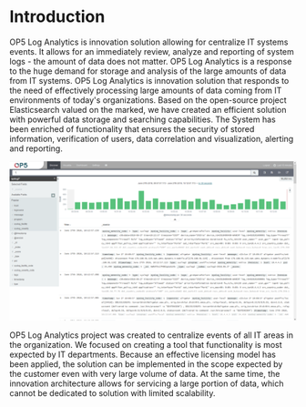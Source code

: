 Introduction
============

OP5 Log Analytics is innovation solution allowing for centralize IT
systems events. It allows for an immediately review, analyze and
reporting of system logs - the amount of data does not matter. 
OP5 Log Analytics is a response to the huge demand for storage and
analysis of the large amounts of data from IT systems. 
OP5 Log Analytics is innovation solution that responds to the need of
effectively processing large amounts of data coming from IT
environments of today's organizations. Based on the open-source
project Elasticsearch valued on the marked, we have created an
efficient solution with powerful data storage and searching
capabilities. The System has been enriched of functionality that
ensures the security of stored information, verification of users,
data correlation and visualization, alerting and reporting.

![](media/media/image2.png) 

OP5 Log Analytics project was created to centralize events of all IT
areas in the organization. We focused on creating a tool that
functionality is most expected by IT departments. Because an effective
licensing model has been applied, the solution can be implemented in
the scope expected by the customer even with very large volume of
data. At the same time, the innovation architecture allows for
servicing a large portion of data, which cannot be dedicated to
solution with limited scalability.
